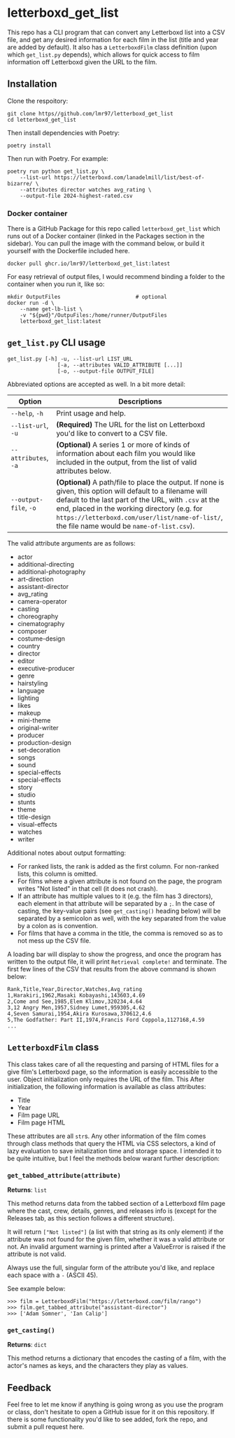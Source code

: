 # letterboxd_get_list

This repo has a CLI program that can convert any Letterboxd list into a CSV file, and get any desired information for each film in the list (title and year are added by default). It also has a `LetterboxdFilm` class definition (upon which `get_list.py` depends), which allows for quick access to film information off Letterboxd given the URL to the film.

## Installation

Clone the respoitory:

```
git clone https//github.com/lmr97/letterboxd_get_list
cd letterboxd_get_list
```

Then install dependencies with Poetry:

```
poetry install
```

Then run with Poetry. For example:

```
poetry run python get_list.py \
    --list-url https://letterboxd.com/lanadelmill/list/best-of-bizarre/ \
    --attributes director watches avg_rating \
    --output-file 2024-highest-rated.csv
```

### Docker container

There is a GitHub Package for this repo called `letterboxd_get_list` which runs out of a Docker container (linked in the Packages section in the sidebar). You can pull the image with the command below, or build it yourself with the Dockerfile included here. 

```
docker pull ghcr.io/lmr97/letterboxd_get_list:latest
```

For easy retrieval of output files, I would recommend binding a folder to the container when you run it, like so:

```
mkdir OutputFiles                        # optional
docker run -d \
    --name get-lb-list \
    -v "${pwd}"/OutpuFiles:/home/runner/OutputFiles
    letterboxd_get_list:latest
```

## `get_list.py` CLI usage

```
get_list.py [-h] -u, --list-url LIST_URL
                [-a, --attributes VALID_ATTRIBUTE [...]]
                [-o, --output-file OUTPUT_FILE]
```

Abbreviated options are accepted as well. In a bit more detail:

Option | Descriptions
------------ | ---------------
`--help`, `-h` | Print usage and help.
`--list-url`, `-u`| **(Required)** The URL for the list on Letterboxd you'd like to convert to a CSV file.
`--attributes`, `-a` | **(Optional)** A series 1 or more of kinds of information about each film you would like included in the output, from the list of valid attributes below. 
`--output-file`, `-o` | **(Optional)** A path/file to place the output. If none is given, this option will default to a filename will default to the last part of the URL, with `.csv` at the end, placed in the working directory (e.g. for `https://letterboxd.com/user/list/name-of-list/`, the file name would be `name-of-list.csv`).

The valid attribute arguments are as follows:

* actor
* additional-directing
* additional-photography
* art-direction
* assistant-director
* avg_rating
* camera-operator
* casting
* choreography
* cinematography
* composer
* costume-design
* country
* director
* editor
* executive-producer
* genre
* hairstyling
* language
* lighting
* likes
* makeup
* mini-theme
* original-writer
* producer
* production-design
* set-decoration
* songs
* sound
* special-effects
* special-effects
* story
* studio
* stunts
* theme
* title-design
* visual-effects
* watches
* writer

Additional notes about output formatting:

* For ranked lists, the rank is added as the first column. For non-ranked lists, this column is omitted.
* For films where a given attribute is not found on the page, the program writes "Not listed" in that cell (it does not crash).
* If an attribute has multiple values to it (e.g. the film has 3 directors), each element in that attribute will be separated by a `;`. In the case of casting, the key-value pairs (see `get_casting()` heading below) will be separated by a semicolon as well, with the key separated from the value by a colon as is convention.
* For films that have a comma in the title, the comma is removed so as to not mess up the CSV file. 

A loading bar will display to show the progress, and once the program has written to the output file, it will print `Retrieval complete!` and terminate. The first few lines of the CSV that results from the above command is shown below:

```
Rank,Title,Year,Director,Watches,Avg_rating
1,Harakiri,1962,Masaki Kobayashi,143603,4.69
2,Come and See,1985,Elem Klimov,320234,4.64
3,12 Angry Men,1957,Sidney Lumet,959305,4.62
4,Seven Samurai,1954,Akira Kurosawa,370612,4.6
5,The Godfather: Part II,1974,Francis Ford Coppola,1127168,4.59
...
```

## `LetterboxdFilm` class

This class takes care of all the requesting and parsing of HTML files for a give film's Letterboxd page, so the information is easily accessible to the user. Object initialization only requires the URL of the film. This After initialization, the following information is available as class attributes:

* Title
* Year
* Film page URL
* Film page HTML

These attributes are all `str`s. Any other information of the film comes through class methods that query the HTML via CSS selectors, a kind of lazy evaluation to save initalization time and storage space. I intended it to be quite intuitive, but I feel the methods below warant further description:

### `get_tabbed_attribute(attribute)`

**Returns**: `list`

This method returns data from the tabbed section of a Letterboxd film page where the cast, crew, details, genres, and releases info is (except for the Releases tab, as this section follows a different structure).

It will return `["Not listed"]` (a list with that string as its only element) if the attribute was not found for the given film, whether it was a valid attribute or not. An invalid argument warning is printed after a ValueError is raised if the attribute is not valid.

Always use the full, singular form of the attribute you'd like, and replace each space with a `-` (ASCII 45). 

See example below:

```
>>> film = LetterboxdFilm("https://letterboxd.com/film/rango")
>>> film.get_tabbed_attribute("assistant-director")
>>> ['Adam Somner', 'Ian Calip']
```

### `get_casting()`

**Returns**: `dict`

This method returns a dictionary that encodes the casting of a film, with the actor's names as keys, and the characters they play as values. 

## Feedback

Feel free to let me know if anything is going wrong as you use the program or class, don't hesitate to open a GitHub issue for it on this repository. If there is some functionality you'd like to see added, fork the repo, and submit a pull request here. 
